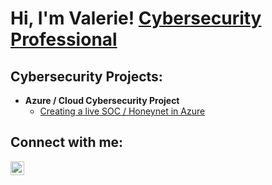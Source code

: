 <h1>Hi, I'm Valerie!  <a href="https://www.linkedin.com/in/valeriemazza/">Cybersecurity Professional</a>

<h2> Cybersecurity Projects:</h2>

- <b>Azure / Cloud Cybersecurity Project</b>
  - [Creating a live SOC / Honeynet in Azure](https://github.com/valeriemazza/azure-cloud-SOC) <b>

<h2>  Connect with me:</h2>

[<img align="left" alt="valeriemazza | LinkedIn" width="22px" src="https://cdn.jsdelivr.net/npm/simple-icons@v3/icons/linkedin.svg" />][linkedin]

[linkedin]: https://linkedin.com/in/valeriemazza

<!--
**joshmadakor1/joshmadakor1** is a ✨ _special_ ✨ repository because its `README.md` (this file) appears on your GitHub profile.

